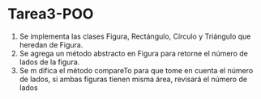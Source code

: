 # Tarea3-POO
1. Se implementa las clases Figura, Rectángulo, Círculo y Triángulo que heredan de Figura.
2. Se agrega un método abstracto en Figura para retorne el número de lados de la figura.
3. Se m difica el método compareTo para que tome en cuenta el número de lados, si ambas figuras tienen misma área, revisará el número de lados
